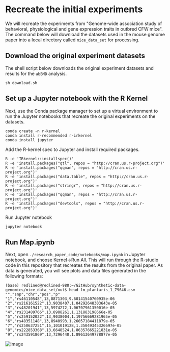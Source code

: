 # Recreate the initial experiments
We will recreate the experiments from "Genome-wide association study of behavioral, physiological and gene expression traits in outbred CFW mice". The command below will download the datasets used in the mouse genome paper into a local directory called `mice_data_set` for processing.

## Download the original experiment datasets
The shell script below downloads the original experiment datasets and results for the `abBMD` analysis.

```
sh download.sh
```

## Set up a Jupyter notebook with the R Kernel
Next, use the Conda package manager to set up a virtual environment to run the Jupyter notebooks that recreate the original experiments on the datasets.

```
conda create -n r-kernel
conda install r-recommended r-irkernel
conda install jupyter
```

Add the R-kernel spec to Jupyter and install required packages.
```
R -e 'IRkernel::installspec()'
R -e 'install.packages("qtl", repos = "http://cran.us.r-project.org")'
R -e 'install.packages("qqman", repos = "http://cran.us.r-project.org")'
R -e 'install.packages("data.table", repos = "http://cran.us.r-project.org")'
R -e 'install.packages("stringr", repos = "http://cran.us.r-project.org")'
R -e 'install.packages("qqman", repos = "http://cran.us.r-project.org")'
R -e 'install.packages("devtools", repos = "http://cran.us.r-project.org")'
```

Run Jupyter notebook

```
jupyter notebook
```

## Run Map.ipynb
Next, open `./research_paper_code/notebooks/map.ipynb` in Jupyter notebook, and choose Kernel->Run All. This will run through the R-studio code in this repository that recreates the results from the original paper. As data is generated, you will see plots and data files generated in the following formats:

```
(base) redlined@redlined-980:~/GitHub/synthetic-data-genomics/mice_data_set/out$ head lm_plantaris_1_79646.csv
"","snp","chr","pos","p"
"1","rs46110548",13,8871303,9.60141540760935e-06
"2","rs216161522",13,9038407,1.04292648303643e-05
"3","rs48201941",13,5974272,1.06707961350016e-05
"4","rs231489766",13,8988261,1.131883198666e-05
"5","rs259152022",13,9038004,1.19756669281965e-05
"6","rs48351148",13,8940993,1.26057184411879e-05
"7","rs250637251",15,101019128,1.35049345326697e-05
"8","rs222853368",13,6648524,1.86357665221831e-05
"9","rs243591869",13,7296440,1.89613649778877e-05
```

![image](https://user-images.githubusercontent.com/6510818/136842534-32ed43ac-e80f-47b2-9788-2f5f7149d257.png)




